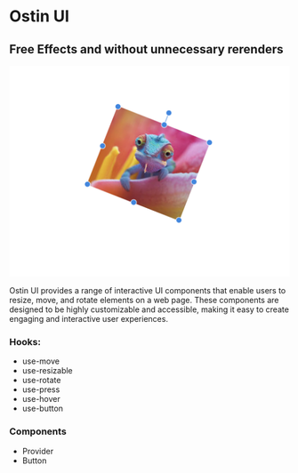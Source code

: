 # Ostin UI

## Free Effects and without unnecessary rerenders

![img](./template.png)

Ostin UI provides a range of interactive UI components that enable users to resize, move, and rotate elements on a web page. These components are designed to be highly customizable and accessible, making it easy to create engaging and interactive user experiences.

### Hooks:

- use-move
- use-resizable
- use-rotate
- use-press
- use-hover
- use-button

### Components

- Provider
- Button
